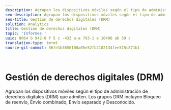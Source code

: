 ```yaml
---
description: Agrupan los dispositivos móviles según el tipo de administración de derechos digitales (DRM) que admiten. Los grupos DRM incluyen Bloqueo de reenvío, Envío combinado, Envío separado y Desconocido.
seo-description: Agrupan los dispositivos móviles según el tipo de administración de derechos digitales (DRM) que admiten. Los grupos DRM incluyen Bloqueo de reenvío, Envío combinado, Envío separado y Desconocido.
seo-title: Gestión de derechos digitales (DRM)
solution: Analytics
title: Gestión de derechos digitales (DRM)
topic: 'Informes '
uuid: 8064 b 942-8 f 5 c -433 a-a 793-1 e 16496 ab 59 c
translation-type: tm+mt
source-git-commit: 86fe1b3650100a05e52fb2102134fee515c871b1

---
```



# Gestión de derechos digitales (DRM)

Agrupan los dispositivos móviles según el tipo de administración de derechos digitales (DRM) que admiten. Los grupos DRM incluyen Bloqueo de reenvío, Envío combinado, Envío separado y Desconocido.

